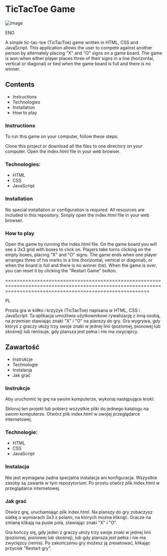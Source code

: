 # TicTacToe Game



![image](https://github.com/SebastianK2000/TicTacToeSimpleGame/assets/127401994/d2097343-f578-491c-a314-662ca42bf827)




ENG

A simple tic-tac-toe (TicTacToe) game written in HTML, CSS and JavaScript. This application allows the user to compete against another person by alternately placing "X" and "O" signs on a game board. The game is won when either player places three of their signs in a line (horizontal, vertical or diagonal) or tied when the game board is full and there is no winner.

## Contents
- Instructions
- Technologies
- Installation
- How to play

### Instructions
To run this game on your computer, follow these steps:

Clone this project or download all the files to one directory on your computer.
Open the index.html file in your web browser.

### Technologies:
- HTML
- CSS
- JavaScript

### Installation
No special installation or configuration is required. All resources are included in this repository. Simply open the index.html file in your web browser.

### How to play
Open the game by running the index.html file.
On the game board you will see a 3x3 grid with boxes to click on.
Players take turns clicking on the empty boxes, placing "X" and "O" signs.
The game ends when one player arranges three of his marks in a line (horizontal, vertical or diagonal), or when the board is full and there is no winner (tie).
When the game is over, you can reset it by clicking the "Restart Game" button.

==============================================================================================================================================================

PL

Prosta gra w kółko i krzyżyk (TicTacToe) napisana w HTML, CSS i JavaScript. Ta aplikacja umożliwia użytkownikowi rywalizację z inną osobą, na przemian stawiając znaki "X" i "O" na planszy do gry. Gra wygrywa, gdy któryś z graczy ułoży trzy swoje znaki w jednej linii (poziomej, pionowej lub skośnej) lub remisuje, gdy plansza jest pełna i nie ma zwycięzcy.

## Zawartość
- Instrukcje
- Technologie
- Instalacja
- Jak grać

### Instrukcje
Aby uruchomić tę grę na swoim komputerze, wykonaj następujące kroki:

Sklonuj ten projekt lub pobierz wszystkie pliki do jednego katalogu na swoim komputerze.
Otwórz plik index.html w swojej przeglądarce internetowej.

### Technologie:
- HTML
- CSS
- JavaScript

### Instalacja
Nie jest wymagana żadna specjalna instalacja ani konfiguracja. Wszystkie zasoby są zawarte w tym repozytorium. Po prostu otwórz plik index.html w przeglądarce internetowej.

### Jak grać
Otwórz grę, uruchamiając plik index.html.
Na planszy do gry zobaczysz siatkę o wymiarach 3x3 z polami, na których można kliknąć.
Gracze na zmianę klikają na puste pola, stawiając znaki "X" i "O".

Gra kończy się, gdy jeden z graczy ułoży trzy swoje znaki w jednej linii (poziomej, pionowej lub skośnej), lub gdy plansza jest pełna i nie ma zwycięzcy (remis).
Po zakończeniu gry możesz ją zresetować, klikając przycisk "Restart gry".
